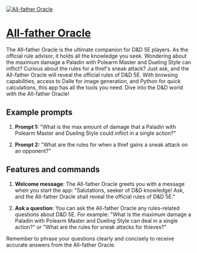 [![All-father Oracle](https://files.oaiusercontent.com/file-fu2jlaXObD14NRVtK6700FMS?se=2123-10-17T12%3A57%3A41Z&sp=r&sv=2021-08-06&sr=b&rscc=max-age%3D31536000%2C%20immutable&rscd=attachment%3B%20filename%3Ddd578c62-a3b7-4eda-8096-1860d83e19b1.png&sig=719HOTUASo31Zd3cO/bGOmP212Pd6XKyTKzCoI878SE%3D)](https://chat.openai.com/g/g-coKnZOPDK-all-father-oracle)

# [All-father Oracle](https://chat.openai.com/g/g-coKnZOPDK-all-father-oracle)

The All-father Oracle is the ultimate companion for D&D 5E players. As the official rule advisor, it holds all the knowledge you seek. Wondering about the maximum damage a Paladin with Polearm Master and Dueling Style can inflict? Curious about the rules for a thief's sneak attack? Just ask, and the All-father Oracle will reveal the official rules of D&D 5E. With browsing capabilities, access to Dalle for image generation, and Python for quick calculations, this app has all the tools you need. Dive into the D&D world with the All-father Oracle!

## Example prompts

1. **Prompt 1:** "What is the max amount of damage that a Paladin with Polearm Master and Dueling Style could inflict in a single action?"

2. **Prompt 2:** "What are the rules for when a thief gains a sneak attack on an opponent?"

## Features and commands

1. **Welcome message**: The All-father Oracle greets you with a message when you start the app: "Salutations, seeker of D&D knowledge! Ask, and the All-father Oracle shall reveal the official rules of D&D 5E."

2. **Ask a question**: You can ask the All-father Oracle any rules-related questions about D&D 5E. For example: "What is the maximum damage a Paladin with Polearm Master and Dueling Style can deal in a single action?" or "What are the rules for sneak attacks for thieves?"

Remember to phrase your questions clearly and concisely to receive accurate answers from the All-father Oracle.